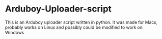 # Arduboy-Uploader-script
This is an Arduboy uploader script written in python. It was made for Macs, probably works on Linux and possibly could be modified to work on Windows

